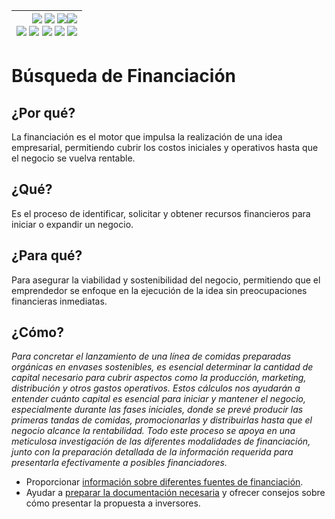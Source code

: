 <div align=right>

|[![](https://img.shields.io/badge/-Inicio-FFF?style=flat&logo=Emlakjet&logoColor=black)](/README.md) [![](https://img.shields.io/badge/-Introducción-FFF?style=flat&logo=abbrobotstudio&logoColor=black)](/documentos/intro.md) [![](https://img.shields.io/badge/-Panorámica-FFF?style=flat&logo=openstreetmap&logoColor=black)](/documentos/panoramica.md)[![](https://img.shields.io/badge/-Modelos_de_lenguaje-FFF?style=flat&logo=LiveChat&logoColor=black)](/documentos/LLMs.md)<br>  [![](https://img.shields.io/badge/-Prompts-FFF?style=flat&logo=Proton&logoColor=black)](/documentos/prompts/README.md) [![](https://img.shields.io/badge/-Ing,_de_prompts-FFF?style=flat&logo=googleearthengine&logoColor=black)](/documentos/ingenieriaDePrompts/README.md) [![](https://img.shields.io/badge/-Patrones-FFF?style=flat&logo=textpattern&logoColor=black)](/documentos/ingenieriaDePrompts/patrones/README.md) [![](https://img.shields.io/badge/8vP-FFF?style=flat&logo=v8&logoColor=black)](/documentos/prompts/mejoresPracticas/8virtudesDelPrompting.md) [![](https://img.shields.io/badge/-Casos_de_uso-FFF?style=flat&logo=gitbook&logoColor=black)](/documentos/casosDeUso/README.md)|
|-:|

</div>

# Búsqueda de Financiación

## ¿Por qué?

La financiación es el motor que impulsa la realización de una idea empresarial, permitiendo cubrir los costos iniciales y operativos hasta que el negocio se vuelva rentable.

## ¿Qué?

Es el proceso de identificar, solicitar y obtener recursos financieros para iniciar o expandir un negocio.

## ¿Para qué?

Para asegurar la viabilidad y sostenibilidad del negocio, permitiendo que el emprendedor se enfoque en la ejecución de la idea sin preocupaciones financieras inmediatas.

## ¿Cómo?

*Para concretar el lanzamiento de una línea de comidas preparadas orgánicas en envases sostenibles, es esencial determinar la cantidad de capital necesario para cubrir aspectos como la producción, marketing, distribución y otros gastos operativos. Estos cálculos nos ayudarán a entender cuánto capital es esencial para iniciar y mantener el negocio, especialmente durante las fases iniciales, donde se prevé producir las primeras tandas de comidas, promocionarlas y distribuirlas hasta que el negocio alcance la rentabilidad. Todo este proceso se apoya en una meticulosa investigación de las diferentes modalidades de financiación, junto con la preparación detallada de la información requerida para presentarla efectivamente a posibles financiadores.*

- Proporcionar [información sobre diferentes fuentes de financiación](modalidades.md).
- Ayudar a [preparar la documentación necesaria](preparacion.md) y ofrecer consejos sobre cómo presentar la propuesta a inversores.
